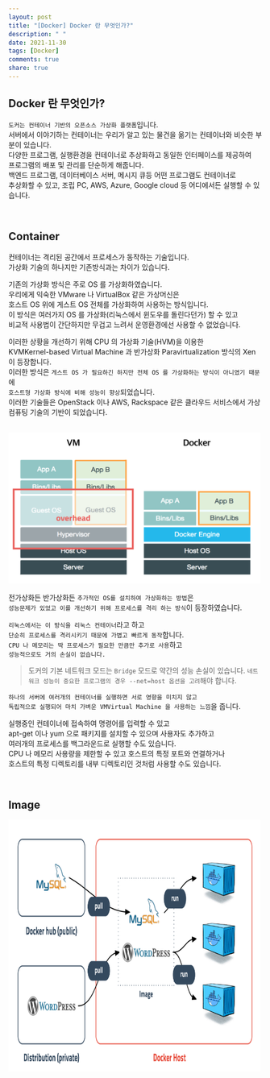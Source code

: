 ```yaml
---
layout: post
title: "[Docker] Docker 란 무엇인가?"
description: " "
date: 2021-11-30
tags: [Docker]
comments: true
share: true
---
```



## Docker 란 무엇인가?

`도커는 컨테이너 기반의 오픈소스 가상화 플랫폼`입니다.<br>
서버에서 이야기하는 컨테이너는 우리가 알고 있는 물건을 옮기는 컨테이너와 비슷한 부분이 있습니다.<br>
다양한 프로그램, 실행환경을 컨테이너로 추상화하고 동일한 인터페이스를 제공하여<br>
프로그램의 배포 및 관리를 단순하게 해줍니다.<br>
백엔드 프로그램, 데이터베이스 서버, 메시지 큐등 어떤 프로그램도 컨테이너로<br>
추상화할 수 있고, 조립 PC, AWS, Azure, Google cloud 등 어디에서든 실행할 수 있습니다.<br>

<br>

## Container

컨테이너는 격리된 공간에서 프로세스가 동작하는 기술입니다.<br>
가상화 기술의 하나지만 기존방식과는 차이가 있습니다.<br>

<b style="color:salmon"></b>기존의 가상화 방식은 주로 OS 를 가상화하였습니다.<br>
우리에게 익숙한 VMware 나 VirtualBox 같은 가상머신은<br>
호스트 OS 위에 게스트 OS 전체를 가상화하여 사용하는 방식입니다.<br>
이 방식은 여러가지 OS 를 가상화(리눅스에서 윈도우를 돌린다던가) 할 수 있고<br>
비교적 사용법이 간단하지만 무겁고 느려서 운영환경에선 사용할 수 없었습니다.<br>

이러한 상황을 개선하기 위해 CPU 의 가상화 기술(HVM)을 이용한<br>
KVMKernel-based Virtual Machine 과 반가상화 Paravirtualization 방식의 Xen 이 등장합니다.<br>
이러한 방식은 `게스트 OS 가 필요하긴 하지만 전체 OS 를 가상화하는 방식이 아니였기 때문`에<br>
`호스트형 가상화 방식에 비해 성능이 향상`되었습니다.<br>
이러한 기술들은 OpenStack 이나 AWS, Rackspace 같은 클라우드 서비스에서 가상 컴퓨팅 기술의 기반이 되었습니다.<br>

<br>

<img src="../image/vm-vs-docker.png" width="500" height="300">

<br>

전가상화든 반가상화든 `추가적인 OS를 설치하여 가상화하는 방법`은<br>
`성능문제가 있었고 이를 개선하기 위해 프로세스를 격리 하는 방식`이 등장하였습니다.<br>

`리눅스에서는 이 방식을 리눅스 컨테이너`라고 하고<br>
`단순히 프로세스를 격리시키기 때문에 가볍고 빠르게 동작`합니다.<br>
`CPU 나 메모리는 딱 프로세스가 필요한 만큼만 추가로 사용`하고<br>
`성능적으로도 거의 손실이 없습니다.`<br>

> 도커의 기본 네트워크 모드는 `Bridge` 모드로 약간의 성능 손실이 있습니다.
> `네트워크 성능이 중요한 프로그램의 경우 --net=host 옵션을 고려`해야 합니다.

`하나의 서버에 여러개의 컨테이너를 실행하면 서로 영향을 미치지 않고`<br>
`독립적으로 실행되어 마치 가벼운 VMVirtual Machine 을 사용하는 느낌`을 줍니다.<br>

실행중인 컨테이너에 접속하여 명령어를 입력할 수 있고<br>
apt-get 이나 yum 으로 패키지를 설치할 수 있으며 사용자도 추가하고<br>
여러개의 프로세스를 백그라운드로 실행할 수도 있습니다.<br>
CPU 나 메모리 사용량을 제한할 수 있고 호스트의 특정 포트와 연결하거나<br>
호스트의 특정 디렉토리를 내부 디렉토리인 것처럼 사용할 수도 있습니다.<br>

<br>

## Image

<img src="../image/docker-image.png" width="500" height="500">

